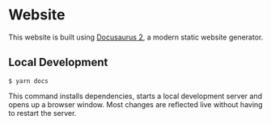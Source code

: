 # Website

This website is built using [Docusaurus 2](https://docusaurus.io/), a modern static website generator.

## Local Development

```
$ yarn docs
```

This command installs dependencies, starts a local development server and opens up a browser window. Most changes are reflected live without having to restart the server.
